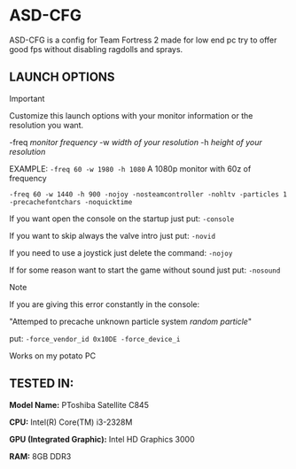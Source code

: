 # ASD-CFG
ASD-CFG is a config for Team Fortress 2 made for low end pc try to offer good fps without disabling ragdolls and sprays.

## LAUNCH OPTIONS
>[!important]
> Customize this launch options with your monitor information or the resolution you want.
>
> -freq *monitor frequency* -w *width of your resolution* -h *height of your resolution*
>
> EXAMPLE: `-freq 60 -w 1980 -h 1080` A 1080p monitor with 60z of frequency

`-freq 60 -w 1440 -h 900 -nojoy -nosteamcontroller -nohltv -particles 1 -precachefontchars -noquicktime`

If you want open the console on the startup just put: `-console`

If you want to skip always the valve intro just put: `-novid`

If you need to use a joystick just delete the command: `-nojoy`

If for some reason want to start the game without sound just put: `-nosound`

>[!note]
> If you are giving this error constantly in the console:
>
> "Attemped to precache unknown particle system *random particle*"
>
> put: `-force_vendor_id 0x10DE -force_device_i`
>
> Works on my potato PC

## TESTED IN:
**Model Name:** PToshiba Satellite C845

**CPU:** Intel(R) Core(TM) i3-2328M

**GPU (Integrated Graphic):** Intel HD Graphics 3000

**RAM:** 8GB DDR3
